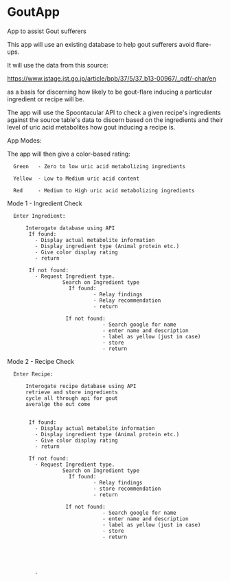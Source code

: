 # GoutApp
App to assist Gout sufferers


This app will use an existing database to help gout sufferers avoid flare-ups. 

It will use the data from this source:

https://www.jstage.jst.go.jp/article/bpb/37/5/37_b13-00967/_pdf/-char/en 

as a basis for discerning how likely to be gout-flare inducing a particular ingredient or recipe will be.

The app will use the Spoontacular API to check a given recipe's ingredients against the source table's data to discern based on the ingredients and their level of uric acid metabolites how gout inducing a recipe is. 


App Modes:

The app will then give a color-based rating:

      Green   - Zero to low uric acid metabolizing ingredients 

      Yellow  - Low to Medium uric acid content 

      Red     - Medium to High uric acid metabolizing ingredients


Mode 1 - Ingredient Check

      Enter Ingredient:
      
          Interogate database using API 
           If found:
             - Display actual metabolite information
             - Display ingredient type (Animal protein etc.)
             - Give color display rating 
             - return
             
           If not found:
             - Request Ingredient type. 
                      Search on Ingredient type 
                        If found: 
                                - Relay findings 
                                - Relay recommendation
                                - return
                                
                       If not found:
                                   - Search google for name 
                                   - enter name and description 
                                   - label as yellow (just in case)
                                   - store
                                   - return
                                   
Mode 2 - Recipe Check

      Enter Recipe:
      
          Interogate recipe database using API 
          retrieve and store ingredients
          cycle all through api for gout 
          averalge the out come
          
          
           If found:
             - Display actual metabolite information
             - Display ingredient type (Animal protein etc.)
             - Give color display rating 
             - return
             
           If not found:
             - Request Ingredient type. 
                      Search on Ingredient type 
                        If found: 
                                - Relay findings 
                                - store recommendation
                                - return
                                
                       If not found:
                                   - Search google for name 
                                   - enter name and description 
                                   - label as yellow (just in case)
                                   - store
                                   - return
                                
                                
                                
                                
                                
             - 
             
             
